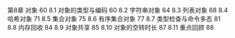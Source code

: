 第8章 对象 60
8.1 对象的类型与编码 60
8.2 字符串对象 64
8.3 列表对象 68
8.4 哈希对象 71
8.5 集合对象 75
8.6 有序集合对象 77
8.7 类型检查与命令多态 81
8.8 内存回收 84
8.9 对象共享 85
8.10 对象的空转时长 87
8.11 重点回顾 88